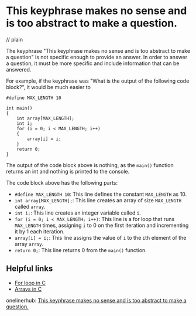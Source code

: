 # This keyphrase makes no sense and is too abstract to make a question.
// plain

The keyphrase "This keyphrase makes no sense and is too abstract to make a question" is not specific enough to provide an answer. In order to answer a question, it must be more specific and include information that can be answered.

For example, if the keyphrase was "What is the output of the following code block?", it would be much easier to 

```
#define MAX_LENGTH 10

int main()
{
    int array[MAX_LENGTH];
    int i;
    for (i = 0; i < MAX_LENGTH; i++)
    {
        array[i] = i;
    }
    return 0;
}
```

The output of the code block above is nothing, as the `main()` function returns an int and nothing is printed to the console.

The code block above has the following parts:

- `#define MAX_LENGTH 10`: This line defines the constant `MAX_LENGTH` as 10.
- `int array[MAX_LENGTH];`: This line creates an array of size `MAX_LENGTH` called `array`.
- `int i;`: This line creates an integer variable called `i`.
- `for (i = 0; i < MAX_LENGTH; i++)`: This line is a for loop that runs `MAX_LENGTH` times, assigning `i` to 0 on the first iteration and incrementing it by 1 each iteration.
- `array[i] = i;`: This line assigns the value of `i` to the `i`th element of the array `array`.
- `return 0;`: This line returns 0 from the `main()` function.

## Helpful links

- [For loop in C](https://www.tutorialspoint.com/cprogramming/c_for_loop.htm)
- [Arrays in C](https://www.geeksforgeeks.org/arrays-in-c/)

onelinerhub: [This keyphrase makes no sense and is too abstract to make a question.](https://onelinerhub.com/backbone.js/this-keyphrase-makes-no-sense-and-is-too-abstract-to-make-a-question-)